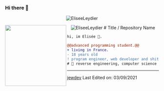 ### Hi there 👋
<p align="center"> <img src="https://github-readme-stats.vercel.app/api?username=EliseeLeydier&show_icons=true&theme=swift" alt="EliseeLeydier" />
<p align="center"> <img src="https://github-readme-stats.vercel.app/api/top-langs/?username=EliseeLeydier&layout=compact" alt="EliseeLeydier" />
# Title / Repository Name


<img align="left" height="200" src="https://media.giphy.com/media/ao9DUiTKH60XS/giphy.gif"/>

```diff
hi, im Elisée 🔮.

@@advanced programming student.@@
+ living in France.
- 18 years old
! program engineer, web developer and shitposter
# 📖 reverse engineering, computer science
```
------
[jewdev](https://github.com/jewdev)
Last Edited on: 03/09/2021
